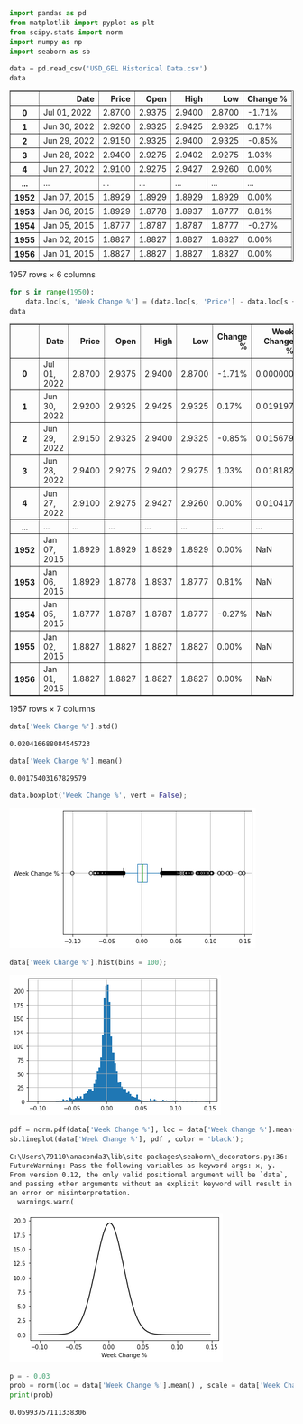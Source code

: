 ```python
import pandas as pd
from matplotlib import pyplot as plt
from scipy.stats import norm
import numpy as np
import seaborn as sb
```


```python
data = pd.read_csv('USD_GEL Historical Data.csv')
data
```




<div>
<style scoped>
    .dataframe tbody tr th:only-of-type {
        vertical-align: middle;
    }

    .dataframe tbody tr th {
        vertical-align: top;
    }

    .dataframe thead th {
        text-align: right;
    }
</style>
<table border="1" class="dataframe">
  <thead>
    <tr style="text-align: right;">
      <th></th>
      <th>Date</th>
      <th>Price</th>
      <th>Open</th>
      <th>High</th>
      <th>Low</th>
      <th>Change %</th>
    </tr>
  </thead>
  <tbody>
    <tr>
      <th>0</th>
      <td>Jul 01, 2022</td>
      <td>2.8700</td>
      <td>2.9375</td>
      <td>2.9400</td>
      <td>2.8700</td>
      <td>-1.71%</td>
    </tr>
    <tr>
      <th>1</th>
      <td>Jun 30, 2022</td>
      <td>2.9200</td>
      <td>2.9325</td>
      <td>2.9425</td>
      <td>2.9325</td>
      <td>0.17%</td>
    </tr>
    <tr>
      <th>2</th>
      <td>Jun 29, 2022</td>
      <td>2.9150</td>
      <td>2.9325</td>
      <td>2.9400</td>
      <td>2.9325</td>
      <td>-0.85%</td>
    </tr>
    <tr>
      <th>3</th>
      <td>Jun 28, 2022</td>
      <td>2.9400</td>
      <td>2.9275</td>
      <td>2.9402</td>
      <td>2.9275</td>
      <td>1.03%</td>
    </tr>
    <tr>
      <th>4</th>
      <td>Jun 27, 2022</td>
      <td>2.9100</td>
      <td>2.9275</td>
      <td>2.9427</td>
      <td>2.9260</td>
      <td>0.00%</td>
    </tr>
    <tr>
      <th>...</th>
      <td>...</td>
      <td>...</td>
      <td>...</td>
      <td>...</td>
      <td>...</td>
      <td>...</td>
    </tr>
    <tr>
      <th>1952</th>
      <td>Jan 07, 2015</td>
      <td>1.8929</td>
      <td>1.8929</td>
      <td>1.8929</td>
      <td>1.8929</td>
      <td>0.00%</td>
    </tr>
    <tr>
      <th>1953</th>
      <td>Jan 06, 2015</td>
      <td>1.8929</td>
      <td>1.8778</td>
      <td>1.8937</td>
      <td>1.8777</td>
      <td>0.81%</td>
    </tr>
    <tr>
      <th>1954</th>
      <td>Jan 05, 2015</td>
      <td>1.8777</td>
      <td>1.8787</td>
      <td>1.8787</td>
      <td>1.8777</td>
      <td>-0.27%</td>
    </tr>
    <tr>
      <th>1955</th>
      <td>Jan 02, 2015</td>
      <td>1.8827</td>
      <td>1.8827</td>
      <td>1.8827</td>
      <td>1.8827</td>
      <td>0.00%</td>
    </tr>
    <tr>
      <th>1956</th>
      <td>Jan 01, 2015</td>
      <td>1.8827</td>
      <td>1.8827</td>
      <td>1.8827</td>
      <td>1.8827</td>
      <td>0.00%</td>
    </tr>
  </tbody>
</table>
<p>1957 rows × 6 columns</p>
</div>




```python
for s in range(1950):
    data.loc[s, 'Week Change %'] = (data.loc[s, 'Price'] - data.loc[s + 7, 'Price']) / data.loc[s + 7, 'Price']
data
```




<div>
<style scoped>
    .dataframe tbody tr th:only-of-type {
        vertical-align: middle;
    }

    .dataframe tbody tr th {
        vertical-align: top;
    }

    .dataframe thead th {
        text-align: right;
    }
</style>
<table border="1" class="dataframe">
  <thead>
    <tr style="text-align: right;">
      <th></th>
      <th>Date</th>
      <th>Price</th>
      <th>Open</th>
      <th>High</th>
      <th>Low</th>
      <th>Change %</th>
      <th>Week Change %</th>
    </tr>
  </thead>
  <tbody>
    <tr>
      <th>0</th>
      <td>Jul 01, 2022</td>
      <td>2.8700</td>
      <td>2.9375</td>
      <td>2.9400</td>
      <td>2.8700</td>
      <td>-1.71%</td>
      <td>0.000000</td>
    </tr>
    <tr>
      <th>1</th>
      <td>Jun 30, 2022</td>
      <td>2.9200</td>
      <td>2.9325</td>
      <td>2.9425</td>
      <td>2.9325</td>
      <td>0.17%</td>
      <td>0.019197</td>
    </tr>
    <tr>
      <th>2</th>
      <td>Jun 29, 2022</td>
      <td>2.9150</td>
      <td>2.9325</td>
      <td>2.9400</td>
      <td>2.9325</td>
      <td>-0.85%</td>
      <td>0.015679</td>
    </tr>
    <tr>
      <th>3</th>
      <td>Jun 28, 2022</td>
      <td>2.9400</td>
      <td>2.9275</td>
      <td>2.9402</td>
      <td>2.9275</td>
      <td>1.03%</td>
      <td>0.018182</td>
    </tr>
    <tr>
      <th>4</th>
      <td>Jun 27, 2022</td>
      <td>2.9100</td>
      <td>2.9275</td>
      <td>2.9427</td>
      <td>2.9260</td>
      <td>0.00%</td>
      <td>0.010417</td>
    </tr>
    <tr>
      <th>...</th>
      <td>...</td>
      <td>...</td>
      <td>...</td>
      <td>...</td>
      <td>...</td>
      <td>...</td>
      <td>...</td>
    </tr>
    <tr>
      <th>1952</th>
      <td>Jan 07, 2015</td>
      <td>1.8929</td>
      <td>1.8929</td>
      <td>1.8929</td>
      <td>1.8929</td>
      <td>0.00%</td>
      <td>NaN</td>
    </tr>
    <tr>
      <th>1953</th>
      <td>Jan 06, 2015</td>
      <td>1.8929</td>
      <td>1.8778</td>
      <td>1.8937</td>
      <td>1.8777</td>
      <td>0.81%</td>
      <td>NaN</td>
    </tr>
    <tr>
      <th>1954</th>
      <td>Jan 05, 2015</td>
      <td>1.8777</td>
      <td>1.8787</td>
      <td>1.8787</td>
      <td>1.8777</td>
      <td>-0.27%</td>
      <td>NaN</td>
    </tr>
    <tr>
      <th>1955</th>
      <td>Jan 02, 2015</td>
      <td>1.8827</td>
      <td>1.8827</td>
      <td>1.8827</td>
      <td>1.8827</td>
      <td>0.00%</td>
      <td>NaN</td>
    </tr>
    <tr>
      <th>1956</th>
      <td>Jan 01, 2015</td>
      <td>1.8827</td>
      <td>1.8827</td>
      <td>1.8827</td>
      <td>1.8827</td>
      <td>0.00%</td>
      <td>NaN</td>
    </tr>
  </tbody>
</table>
<p>1957 rows × 7 columns</p>
</div>




```python
data['Week Change %'].std()
```




    0.020416688084545723




```python
data['Week Change %'].mean()
```




    0.00175403167829579




```python
data.boxplot('Week Change %', vert = False);
```


    
![png](output_5_0.png)
    



```python
data['Week Change %'].hist(bins = 100);
```


    
![png](output_6_0.png)
    



```python
pdf = norm.pdf(data['Week Change %'], loc = data['Week Change %'].mean() , scale = data['Week Change %'].std())
sb.lineplot(data['Week Change %'], pdf , color = 'black');
```

    C:\Users\79110\anaconda3\lib\site-packages\seaborn\_decorators.py:36: FutureWarning: Pass the following variables as keyword args: x, y. From version 0.12, the only valid positional argument will be `data`, and passing other arguments without an explicit keyword will result in an error or misinterpretation.
      warnings.warn(
    


    
![png](output_7_1.png)
    



```python
p = - 0.03
prob = norm(loc = data['Week Change %'].mean() , scale = data['Week Change %'].std()).cdf(p) # - norm(loc = data['Week Change %'].mean() , scale = data['Week Change %'].std()).cdf(-p)
print(prob)
```

    0.05993757111338306
    
